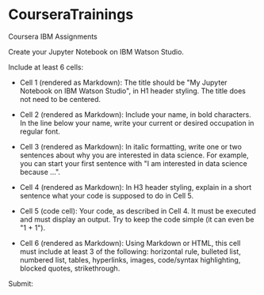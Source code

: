 # CourseraTrainings
Coursera IBM Assignments

Create your Jupyter Notebook on IBM Watson Studio.

Include at least 6 cells:

- Cell 1 (rendered as Markdown): The title should be "My Jupyter Notebook on IBM Watson Studio", in H1 header styling. The title does not need to be centered.

- Cell 2 (rendered as Markdown): Include your name, in bold characters. In the line below your name, write your current or desired occupation in regular font.

- Cell 3 (rendered as Markdown): In italic formatting, write one or two sentences about why you are interested in data science. For example, you can start your first sentence with "I am interested in data science because ...".

- Cell 4 (rendered as Markdown): In H3 header styling, explain in a short sentence what your code is supposed to do in Cell 5.

- Cell 5 (code cell): Your code, as described in Cell 4. It must be executed and must display an output. Try to keep the code simple (it can even be "1 + 1").

- Cell 6 (rendered as Markdown): Using Markdown or HTML, this cell must include at least 3 of the following: horizontal rule, bulleted list, numbered list, tables, hyperlinks, images, code/syntax highlighting, blocked quotes, strikethrough.

Submit:
